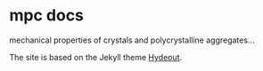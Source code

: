 # mpc docs

mechanical properties of crystals and polycrystalline aggregates...

The site is based on the Jekyll theme [Hydeout](https://github.com/fongandrew/hydeout).
